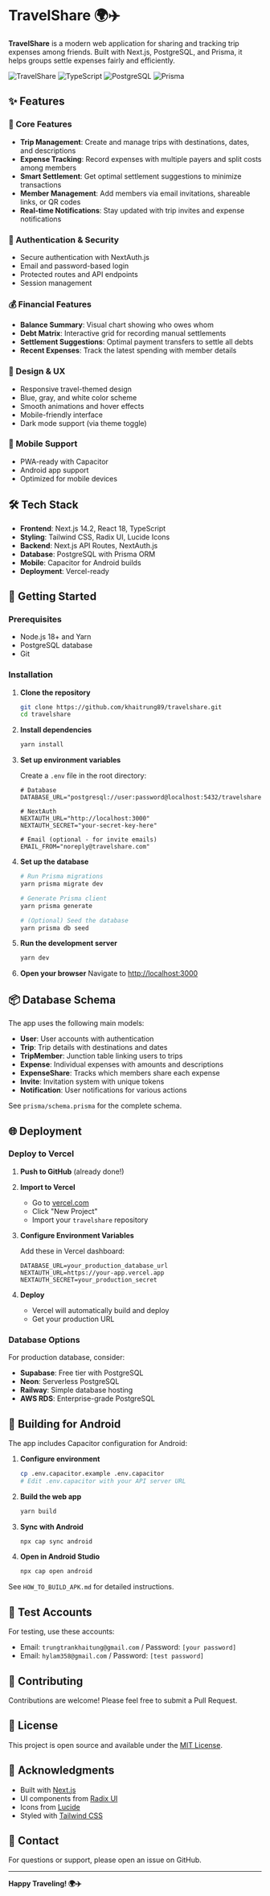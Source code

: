 
# TravelShare 🌍✈️

**TravelShare** is a modern web application for sharing and tracking trip expenses among friends. Built with Next.js, PostgreSQL, and Prisma, it helps groups settle expenses fairly and efficiently.

![TravelShare](https://img.shields.io/badge/Next.js-14.2-black?logo=next.js)
![TypeScript](https://img.shields.io/badge/TypeScript-5.2-blue?logo=typescript)
![PostgreSQL](https://img.shields.io/badge/PostgreSQL-15-blue?logo=postgresql)
![Prisma](https://img.shields.io/badge/Prisma-6.7-2D3748?logo=prisma)

## ✨ Features

### 🎯 Core Features
- **Trip Management**: Create and manage trips with destinations, dates, and descriptions
- **Expense Tracking**: Record expenses with multiple payers and split costs among members
- **Smart Settlement**: Get optimal settlement suggestions to minimize transactions
- **Member Management**: Add members via email invitations, shareable links, or QR codes
- **Real-time Notifications**: Stay updated with trip invites and expense notifications

### 🔐 Authentication & Security
- Secure authentication with NextAuth.js
- Email and password-based login
- Protected routes and API endpoints
- Session management

### 💰 Financial Features
- **Balance Summary**: Visual chart showing who owes whom
- **Debt Matrix**: Interactive grid for recording manual settlements
- **Settlement Suggestions**: Optimal payment transfers to settle all debts
- **Recent Expenses**: Track the latest spending with member details

### 🎨 Design & UX
- Responsive travel-themed design
- Blue, gray, and white color scheme
- Smooth animations and hover effects
- Mobile-friendly interface
- Dark mode support (via theme toggle)

### 📱 Mobile Support
- PWA-ready with Capacitor
- Android app support
- Optimized for mobile devices

## 🛠️ Tech Stack

- **Frontend**: Next.js 14.2, React 18, TypeScript
- **Styling**: Tailwind CSS, Radix UI, Lucide Icons
- **Backend**: Next.js API Routes, NextAuth.js
- **Database**: PostgreSQL with Prisma ORM
- **Mobile**: Capacitor for Android builds
- **Deployment**: Vercel-ready

## 🚀 Getting Started

### Prerequisites

- Node.js 18+ and Yarn
- PostgreSQL database
- Git

### Installation

1. **Clone the repository**
   ```bash
   git clone https://github.com/khaitrung89/travelshare.git
   cd travelshare
   ```

2. **Install dependencies**
   ```bash
   yarn install
   ```

3. **Set up environment variables**
   
   Create a `.env` file in the root directory:
   ```env
   # Database
   DATABASE_URL="postgresql://user:password@localhost:5432/travelshare"
   
   # NextAuth
   NEXTAUTH_URL="http://localhost:3000"
   NEXTAUTH_SECRET="your-secret-key-here"
   
   # Email (optional - for invite emails)
   EMAIL_FROM="noreply@travelshare.com"
   ```

4. **Set up the database**
   ```bash
   # Run Prisma migrations
   yarn prisma migrate dev
   
   # Generate Prisma client
   yarn prisma generate
   
   # (Optional) Seed the database
   yarn prisma db seed
   ```

5. **Run the development server**
   ```bash
   yarn dev
   ```

6. **Open your browser**
   Navigate to [http://localhost:3000](http://localhost:3000)

## 📦 Database Schema

The app uses the following main models:

- **User**: User accounts with authentication
- **Trip**: Trip details with destinations and dates
- **TripMember**: Junction table linking users to trips
- **Expense**: Individual expenses with amounts and descriptions
- **ExpenseShare**: Tracks which members share each expense
- **Invite**: Invitation system with unique tokens
- **Notification**: User notifications for various actions

See `prisma/schema.prisma` for the complete schema.

## 🌐 Deployment

### Deploy to Vercel

1. **Push to GitHub** (already done!)

2. **Import to Vercel**
   - Go to [vercel.com](https://vercel.com)
   - Click "New Project"
   - Import your `travelshare` repository

3. **Configure Environment Variables**
   
   Add these in Vercel dashboard:
   ```env
   DATABASE_URL=your_production_database_url
   NEXTAUTH_URL=https://your-app.vercel.app
   NEXTAUTH_SECRET=your_production_secret
   ```

4. **Deploy**
   - Vercel will automatically build and deploy
   - Get your production URL

### Database Options

For production database, consider:
- **Supabase**: Free tier with PostgreSQL
- **Neon**: Serverless PostgreSQL
- **Railway**: Simple database hosting
- **AWS RDS**: Enterprise-grade PostgreSQL

## 📱 Building for Android

The app includes Capacitor configuration for Android:

1. **Configure environment**
   ```bash
   cp .env.capacitor.example .env.capacitor
   # Edit .env.capacitor with your API server URL
   ```

2. **Build the web app**
   ```bash
   yarn build
   ```

3. **Sync with Android**
   ```bash
   npx cap sync android
   ```

4. **Open in Android Studio**
   ```bash
   npx cap open android
   ```

See `HOW_TO_BUILD_APK.md` for detailed instructions.

## 🧪 Test Accounts

For testing, use these accounts:
- Email: `trungtrankhaitung@gmail.com` / Password: `[your password]`
- Email: `hylam358@gmail.com` / Password: `[test password]`

## 🤝 Contributing

Contributions are welcome! Please feel free to submit a Pull Request.

## 📄 License

This project is open source and available under the [MIT License](LICENSE).

## 🙏 Acknowledgments

- Built with [Next.js](https://nextjs.org/)
- UI components from [Radix UI](https://www.radix-ui.com/)
- Icons from [Lucide](https://lucide.dev/)
- Styled with [Tailwind CSS](https://tailwindcss.com/)

## 📧 Contact

For questions or support, please open an issue on GitHub.

---

**Happy Traveling! 🌍✈️**
